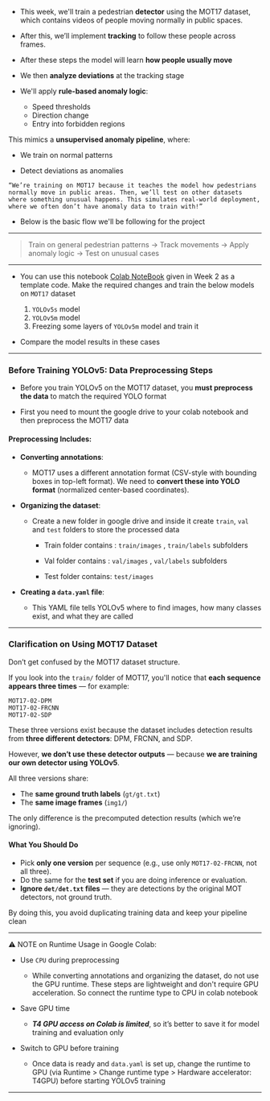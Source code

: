 * This week, we'll train a pedestrian **detector** using the MOT17 dataset, which contains videos of people moving normally in public spaces.
* After this, we’ll implement **tracking** to follow these people across frames.
* After these steps the model will learn **how people usually move**
* We then **analyze deviations** at the tracking stage
* We'll apply **rule-based anomaly logic**:

  * Speed thresholds
  * Direction change
  * Entry into forbidden regions

This mimics a **unsupervised anomaly pipeline**, where:

* We train on normal patterns

* Detect deviations as anomalies


`“We’re training on MOT17 because it teaches the model how pedestrians normally move in public areas. Then, we’ll test on other datasets where something unusual happens. This simulates real-world deployment, where we often don’t have anomaly data to train with!”`

* Below is the basic flow we'll be following for the project
--- 
> Train on general pedestrian patterns → Track movements → Apply anomaly logic → Test on unusual cases
---
* You can use this notebook [Colab NoteBook](https://colab.research.google.com/github/spmallick/learnopencv/blob/master/Custom-Object-Detection-Training-using-YOLOv5/Custom_Object_Detection_using_YOLOv5.ipynb#scrollTo=ab27cc17) given in Week 2 as a template code. Make the required changes and train the below models on `MOT17` dataset
  1. `YOLOv5s` model
  2. `YOLOv5m` model
  3. Freezing some layers of `YOLOv5m` model and train it

* Compare the model results in these cases
---

### Before Training YOLOv5: Data Preprocessing Steps

* Before you train YOLOv5 on the MOT17 dataset, you **must preprocess the data** to match the required YOLO format
  
* First you need to mount the google drive to your colab notebook and then preprocess the MOT17 data

####  Preprocessing Includes:

* **Converting annotations**:
   * MOT17 uses a different annotation format (CSV-style with bounding boxes in top-left format). We need to **convert these into YOLO format** (normalized center-based coordinates).

* **Organizing the dataset**:
  
    * Create a new folder in google drive and inside it create `train`, `val` and `test` folders to store the processed data
  
       * Train folder contains : `train/images` , `train/labels` subfolders
  
       * Val folder contains : `val/images` , `val/labels` subfolders
      
       * Test folder contains: `test/images`
 
* **Creating a `data.yaml` file**:
  
    * This YAML file tells YOLOv5 where to find images, how many classes exist, and what they are called
 ---
 
### **Clarification on Using MOT17 Dataset**

Don’t get confused by the MOT17 dataset structure.

If you look into the `train/` folder of MOT17, you'll notice that **each sequence appears three times** — for example:

```
MOT17-02-DPM  
MOT17-02-FRCNN  
MOT17-02-SDP  
```

These three versions exist because the dataset includes detection results from **three different detectors**: DPM, FRCNN, and SDP.

However, **we don’t use these detector outputs** — because **we are training our own detector using YOLOv5**.

All three versions share:

* The **same ground truth labels** (`gt/gt.txt`)
* The **same image frames** (`img1/`)

The only difference is the precomputed detection results (which we’re ignoring).

#### **What You Should Do**

* Pick **only one version** per sequence (e.g., use only `MOT17-02-FRCNN`, not all three).
* Do the same for the **test set** if you are doing inference or evaluation.
* **Ignore `det/det.txt` files** — they are detections by the original MOT detectors, not ground truth.

By doing this, you avoid duplicating training data and keep your pipeline clean

---
⚠️ NOTE on Runtime Usage in Google Colab:
* Use `CPU` during preprocessing
    * While converting annotations and organizing the dataset, do not use the GPU runtime. These steps are lightweight and don't require GPU acceleration. So connect the runtime type to CPU in colab notebook

* Save GPU time
   * **_T4 GPU access on Colab is limited_**, so it’s better to save it for model training and evaluation only

* Switch to GPU before training
   * Once data is ready and `data.yaml` is set up, change the runtime to GPU (via Runtime > Change runtime type > Hardware accelerator: T4GPU) before starting YOLOv5 training
---





